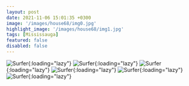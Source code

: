 ```yaml
---
layout: post
date: 2021-11-06 15:01:35 +0300
image: '/images/house68/img0.jpg'
highlight_image: '/images/house68/img1.jpg'
tags: [Mississauga]
featured: false
disabled: false
---
```


![Surfer]({{site.baseurl}}/images/house68/img3.jpg){:loading="lazy"}
![Surfer]({{site.baseurl}}/images/house68/img4.jpg){:loading="lazy"}
![Surfer]({{site.baseurl}}/images/house68/img5.jpg){:loading="lazy"}
![Surfer]({{site.baseurl}}/images/house68/img6.jpg){:loading="lazy"}
![Surfer]({{site.baseurl}}/images/house68/img7.jpg){:loading="lazy"}
![Surfer]({{site.baseurl}}/images/house68/img8.jpg){:loading="lazy"} 